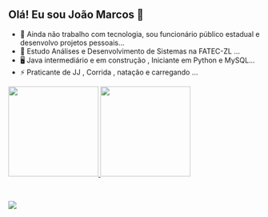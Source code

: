 ## Olá! Eu sou João Marcos   👋


- 🔭 Ainda não trabalho com tecnologia, sou funcionário público estadual e desenvolvo projetos pessoais...
- 🌱 Estudo Análises e Desenvolvimento de Sistemas na FATEC-ZL ...
- 🖥️ Java intermediário e em construção , Iniciante em Python e MySQL...
- ⚡ Praticante de JJ , Corrida , natação e carregando ...
 

 <div>
  <a href="https://github.com/J-Marcos01">
  <img height="180em" src="https://github-readme-stats.vercel.app/api?username=J-Marcos01&show_icons=true&theme=tokyonight&include_all_commits=true&count_private=true"/>
  <img height="180em" src="https://github-readme-stats.vercel.app/api/top-langs/?username=J-Marcos01&layout=compact&langs_count=16&theme=tokyonight"/>
</div>
<div style="display: inline_block"><br>

  ##
 
<div> 
  
 
  <a href = "mailto:marcosjoao.jm@gmail.com"><img src="https://img.shields.io/badge/-Gmail-%23333?style=for-the-badge&logo=gmail&logoColor=white" target="_blank"></a>
  
 
</div>

